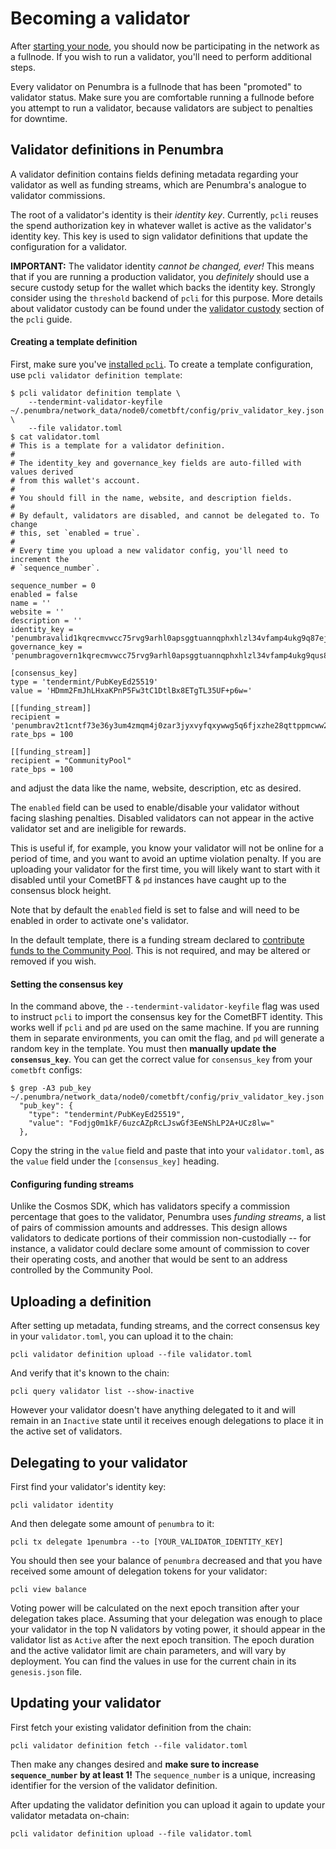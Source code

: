 # Becoming a validator

After [starting your node](./join-network.md), you should now be participating in the
network as a fullnode. If you wish to run a validator, you'll need to perform additional
steps.

Every validator on Penumbra is a fullnode that has been "promoted" to validator status.
Make sure you are comfortable running a fullnode before you attempt to run a validator,
because validators are subject to penalties for downtime.

## Validator definitions in Penumbra

A validator definition contains fields defining metadata regarding your
validator as well as funding streams, which are Penumbra's analogue to validator
commissions.

The root of a validator's identity is their _identity key_. Currently, `pcli`
reuses the spend authorization key in whatever wallet is active as the
validator's identity key. This key is used to sign validator definitions that
update the configuration for a validator.

**IMPORTANT:** The validator identity _cannot be changed, ever!_ This means that if you are running
a production validator, you _definitely_ should use a secure custody setup for the wallet which
backs the identity key. Strongly consider using the `threshold` backend of `pcli` for this purpose.
More details about validator custody can be found under the [validator
custody](../../pcli/wallet.md#validator-custody) section of the `pcli` guide.

#### Creating a template definition

First, make sure you've [installed `pcli`](../../pcli/install.md).
To create a template configuration, use `pcli validator definition template`:

```shell
$ pcli validator definition template \
    --tendermint-validator-keyfile ~/.penumbra/network_data/node0/cometbft/config/priv_validator_key.json \
    --file validator.toml
$ cat validator.toml
# This is a template for a validator definition.
#
# The identity_key and governance_key fields are auto-filled with values derived
# from this wallet's account.
#
# You should fill in the name, website, and description fields.
#
# By default, validators are disabled, and cannot be delegated to. To change
# this, set `enabled = true`.
#
# Every time you upload a new validator config, you'll need to increment the
# `sequence_number`.

sequence_number = 0
enabled = false
name = ''
website = ''
description = ''
identity_key = 'penumbravalid1kqrecmvwcc75rvg9arhl0apsggtuannqphxhlzl34vfamp4ukg9q87ejej'
governance_key = 'penumbragovern1kqrecmvwcc75rvg9arhl0apsggtuannqphxhlzl34vfamp4ukg9qus84v5'

[consensus_key]
type = 'tendermint/PubKeyEd25519'
value = 'HDmm2FmJhLHxaKPnP5Fw3tC1DtlBx8ETgTL35UF+p6w='

[[funding_stream]]
recipient = 'penumbrav2t1cntf73e36y3um4zmqm4j0zar3jyxvyfqxywwg5q6fjxzhe28qttppmcww2kunetdp3q2zywcakwv6tzxdnaa3sqymll2gzq6zqhr5p0v7fnfdaghrr2ru2uw78nkeyt49uf49q'
rate_bps = 100

[[funding_stream]]
recipient = "CommunityPool"
rate_bps = 100
```

and adjust the data like the name, website, description, etc as desired.

The `enabled` field can be used to enable/disable your validator without facing slashing
penalties. Disabled validators can not appear in the active validator set and are ineligible for
rewards.

This is useful if, for example, you know your validator will not be online for a period of time,
and you want to avoid an uptime violation penalty. If you are uploading your validator for the
first time, you will likely want to start with it disabled until your CometBFT & `pd`
instances have caught up to the consensus block height.

Note that by default the `enabled` field is set to false and will need to be
enabled in order to activate one's validator.

In the default template, there is a funding stream declared to [contribute funds to the
Community Pool](../../pcli/governance.md#contributing-to-the-community-pool). This is not required, and may be altered or
removed if you wish.

#### Setting the consensus key

In the command above, the `--tendermint-validator-keyfile` flag was used to instruct
`pcli` to import the consensus key for the CometBFT identity. This works well
if `pcli` and `pd` are used on the same machine. If you are running them in separate
environments, you can omit the flag, and `pd` will generate a random key in the template.
You must then **manually update the `consensus_key`**. You can get the correct value
for `consensus_key` from your `cometbft` configs:

```shell
$ grep -A3 pub_key ~/.penumbra/network_data/node0/cometbft/config/priv_validator_key.json
  "pub_key": {
    "type": "tendermint/PubKeyEd25519",
    "value": "Fodjg0m1kF/6uzcAZpRcLJswGf3EeNShLP2A+UCz8lw="
  },
```

Copy the string in the `value` field and paste that into your `validator.toml`,
as the `value` field under the `[consensus_key]` heading.

#### Configuring funding streams

Unlike the Cosmos SDK, which has validators specify a commission percentage that
goes to the validator, Penumbra uses _funding streams_, a list of pairs of
commission amounts and addresses. This design allows validators to dedicate
portions of their commission non-custodially -- for instance, a validator could
declare some amount of commission to cover their operating costs, and another
that would be sent to an address controlled by the Community Pool.

## Uploading a definition

After setting up metadata, funding streams, and the correct consensus key in
your `validator.toml`, you can upload it to the chain:

```console
pcli validator definition upload --file validator.toml
```

And verify that it's known to the chain:

```console
pcli query validator list --show-inactive
```

However your validator doesn't have anything delegated to it and will remain in
an `Inactive` state until it receives enough delegations to place it in the
active set of validators.

## Delegating to your validator

First find your validator's identity key:

```console
pcli validator identity
```

And then delegate some amount of `penumbra` to it:

```console
pcli tx delegate 1penumbra --to [YOUR_VALIDATOR_IDENTITY_KEY]
```

You should then see your balance of `penumbra` decreased and that you have received some amount of delegation tokens for your validator:

```console
pcli view balance
```

Voting power will be calculated on the next epoch transition after your
delegation takes place. Assuming that your delegation was enough to place your
validator in the top N validators by voting power, it should appear in the
validator list as `Active` after the next epoch transition. The epoch duration
and the active validator limit are chain parameters, and will vary by
deployment. You can find the values in use for the current chain in its
`genesis.json` file.

## Updating your validator

First fetch your existing validator definition from the chain:

```console
pcli validator definition fetch --file validator.toml
```

Then make any changes desired and **make sure to increase `sequence_number` by at least 1!**
The `sequence_number` is a unique, increasing identifier for the version of the validator definition.

After updating the validator definition you can upload it again to update your validator metadata on-chain:

```console
pcli validator definition upload --file validator.toml
```
